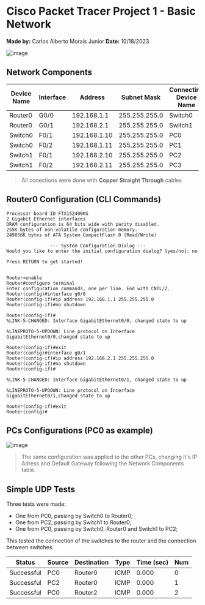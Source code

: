 
# Cisco Packet Tracer Project 1 - Basic Network
**Made by:** Carlos Alberto Morais Junior
**Date:** 10/18/2023

![image](https://github.com/carlos-morais1507/ciscopt_network1/assets/105527392/341d701e-ae5d-416e-a7bb-2814a9436c86)

## Network Components
| Device Name | Interface | Address      | Subnet Mask   | Connecting Device Name | Connecting Device Interface          |
|-------------|-----------|--------------|---------------|-------------------|-----------|
| Router0     | G0/0      | 192.168.1.1  | 255.255.255.0 | Switch0           | G0/1      | 
| Router0              | G0/1      | 192.168.2.1  | 255.255.255.0 | Switch1           | G0/1      |
| Switch0     | F0/1      | 192.168.1.10 | 255.255.255.0 | PC0               | F0/1      |
| Switch0            | F0/2      | 192.168.1.11 | 255.255.255.0 | PC1               | F0/1      |
| Switch1     | F0/1      | 192.168.2.10 | 255.255.255.0 | PC2               | F0/1      |
| Switch1             | F0/2      | 192.168.2.11 | 255.255.255.0 | PC3               | F0/1      |

> All conections were done with **Copper Straight Through** cables

## Router0 Configuration (CLI Commands)
```
Processor board ID FTX152400KS
2 Gigabit Ethernet interfaces
DRAM configuration is 64 bits wide with parity disabled.
255K bytes of non-volatile configuration memory.
249856K bytes of ATA System CompactFlash 0 (Read/Write)

				--- System Configuration Dialog ---
Would you like to enter the initial configuration dialog? [yes/no]: no

Press RETURN to get started!


Router>enable
Router#configure terminal
Enter configuration commands, one per line. End with CNTL/Z.
Router(config)#interface g0/0
Router(config-if)#ip address 192.168.1.1 255.255.255.0
Router(config-if)#no shutdown

Router(config-if)#
%LINK-5-CHANGED: Interface GigabitEthernet0/0, changed state to up

%LINEPROTO-5-UPDOWN: Line protocol on Interface GigabitEthernet0/0,changed state to up

Router(config-if)#exit
Router(config)#interface g0/1
Router(config-if)#ip address 192.168.2.1 255.255.255.0
Router(config-if)#no shutdown
Router(config-if)#

%LINK-5-CHANGED: Interface GigabitEthernet0/1, changed state to up

%LINEPROTO-5-UPDOWN: Line protocol on Interface GigabitEthernet0/1,changed state to up

Router(config-if)#exit
Router(config)#
```
## PCs Configurations (PC0 as example)
![image](https://github.com/carlos-morais1507/ciscopt_network1/assets/105527392/1b59261f-0b68-491f-9fe5-0bf30706640e)

> The same configuration was applied to the other PCs, changing it's IP Adress and Default Gateway following the Network Components table. 

## Simple UDP Tests
Three tests were made:
- One from PC0, passing by Switch0 to Router0;
- One from PC2, passing by Switch1 to Router0;
- One from PC0, passing by Switch0, Router0 and Switch1 to PC2;

This tested the connection of the switches to the router and the connection between switches.


| Status | Source | Destination | Type | Time (sec) | Num |
|---|---|---|---|---|---|
|Successful|PC0|Router0|ICMP|0.000|0|
|Successful|PC2|Router0|ICMP|0.000|1|
|Successful|PC0|Router2|ICMP|0.000|2|
